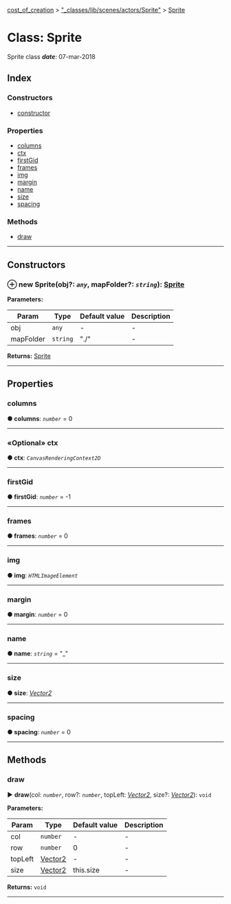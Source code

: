 [cost_of_creation](../README.md) > ["_classes/lib/scenes/actors/Sprite"](../modules/__classes_lib_scenes_actors_sprite_.md) > [Sprite](../classes/__classes_lib_scenes_actors_sprite_.sprite.md)



# Class: Sprite


Sprite class
*__date__*: 07-mar-2018


## Index

### Constructors

* [constructor](__classes_lib_scenes_actors_sprite_.sprite.md#constructor)


### Properties

* [columns](__classes_lib_scenes_actors_sprite_.sprite.md#columns)
* [ctx](__classes_lib_scenes_actors_sprite_.sprite.md#ctx)
* [firstGid](__classes_lib_scenes_actors_sprite_.sprite.md#firstgid)
* [frames](__classes_lib_scenes_actors_sprite_.sprite.md#frames)
* [img](__classes_lib_scenes_actors_sprite_.sprite.md#img)
* [margin](__classes_lib_scenes_actors_sprite_.sprite.md#margin)
* [name](__classes_lib_scenes_actors_sprite_.sprite.md#name)
* [size](__classes_lib_scenes_actors_sprite_.sprite.md#size)
* [spacing](__classes_lib_scenes_actors_sprite_.sprite.md#spacing)


### Methods

* [draw](__classes_lib_scenes_actors_sprite_.sprite.md#draw)



---
## Constructors
<a id="constructor"></a>


### ⊕ **new Sprite**(obj?: *`any`*, mapFolder?: *`string`*): [Sprite](__classes_lib_scenes_actors_sprite_.sprite.md)





**Parameters:**

| Param | Type | Default value | Description |
| ------ | ------ | ------ | ------ |
| obj | `any`  | - |   - |
| mapFolder | `string`  | &quot;./&quot; |   - |





**Returns:** [Sprite](__classes_lib_scenes_actors_sprite_.sprite.md)

---


## Properties
<a id="columns"></a>

###  columns

**●  columns**:  *`number`*  = 0






___

<a id="ctx"></a>

### «Optional» ctx

**●  ctx**:  *`CanvasRenderingContext2D`* 






___

<a id="firstgid"></a>

###  firstGid

**●  firstGid**:  *`number`*  =  -1






___

<a id="frames"></a>

###  frames

**●  frames**:  *`number`*  = 0






___

<a id="img"></a>

###  img

**●  img**:  *`HTMLImageElement`* 






___

<a id="margin"></a>

###  margin

**●  margin**:  *`number`*  = 0






___

<a id="name"></a>

###  name

**●  name**:  *`string`*  = "_"






___

<a id="size"></a>

###  size

**●  size**:  *[Vector2](__classes_lib_utils_vector2_.vector2.md)* 






___

<a id="spacing"></a>

###  spacing

**●  spacing**:  *`number`*  = 0






___


## Methods
<a id="draw"></a>

###  draw

► **draw**(col: *`number`*, row?: *`number`*, topLeft: *[Vector2](__classes_lib_utils_vector2_.vector2.md)*, size?: *[Vector2](__classes_lib_utils_vector2_.vector2.md)*): `void`






**Parameters:**

| Param | Type | Default value | Description |
| ------ | ------ | ------ | ------ |
| col | `number`  | - |   - |
| row | `number`  | 0 |   - |
| topLeft | [Vector2](__classes_lib_utils_vector2_.vector2.md)  | - |   - |
| size | [Vector2](__classes_lib_utils_vector2_.vector2.md)  |  this.size |   - |





**Returns:** `void`





___


